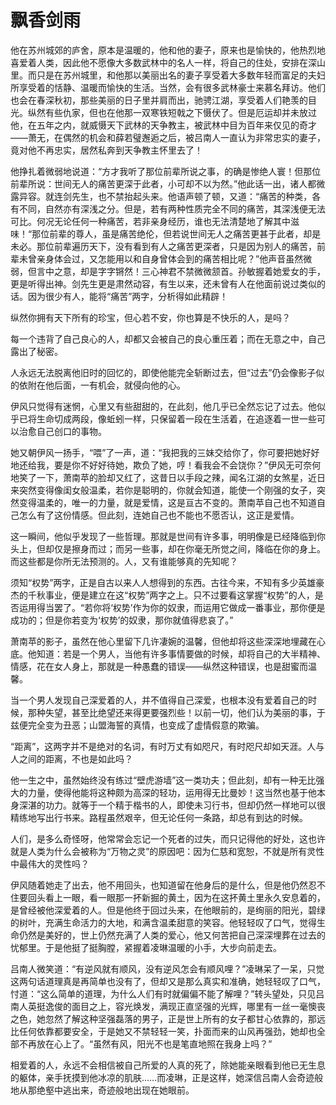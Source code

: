 # 飘香剑雨

他在苏州城郊的庐舍，原本是温暖的，他和他的妻子，原来也是愉快的，他热烈地喜爱着人类，因此他不愿像大多数武林中的名人一样，将自己的住处，安排在深山里。而只是在苏州城里，和他那以美丽出名的妻子享受着大多数年轻而富足的夫妇所享受着的恬静、温暖而愉快的生活。当然，会有很多武林豪士来慕名拜访。他们也会在春深秋初，那些美丽的日子里并肩而出，驰骋江湖，享受着人们艳羡的目光。纵然有些仇家，但也在他那一双寒铁短戟之下慑伏了。但是厄运却并未放过他，在五年之内，就威慑天下武林的天争教主，被武林中目为百年来仅见的奇才——萧无，在偶然的机会和薛若璧邂逅之后，被吕南人一直认为非常忠实的妻子，竟对他不再忠实，居然私奔到天争教主怀里去了！


他挣扎着微弱地说道：“方才我听了那位前辈所说之事，的确是惨绝人寰！但那位前辈所说：世间无人的痛苦更深于此者，小可却不以为然。”他此话一出，诸人都微露异容。就连剑先生，也不禁抬起头来。他语声顿了顿，又道：“痛苦的种类，各有不同，自然亦有深浅之分。但是，若有两种性质完全不同的痛苦，其深浅便无法可比。何况无论任何一种痛苦，若非亲身经历，谁也无法清楚地了解其中滋味！“那位前辈的尊人，虽是痛苦绝伦，但若说世间无人之痛苦更甚于此者，却是未必。那位前辈遍历天下，没有看到有人之痛苦更深者，只是因为别人的痛苦，前辈未曾亲身体会过，又怎能用以和自身曾体会到的痛苦相比呢？”他声音虽然微弱，但言中之意，却是字字锵然！三心神君不禁微微颔首。孙敏握着她爱女的手，更是听得出神。剑先生更是肃然动容，有生以来，还未曾有人在他面前说过类似的话。因为很少有人，能将“痛苦”两字，分析得如此精辟！

纵然你拥有天下所有的珍宝，但心若不安，你也算是不快乐的人，是吗？

每一个违背了自己良心的人，却都又会被自己的良心重压着；而在无意之中，自己露出了秘密。

人永远无法脱离他旧时的回忆的，即使他能完全斩断过去，但“过去”仍会像影子似的依附在他后面，一有机会，就侵向他的心。

伊风只觉得有迷惘，心里又有些甜甜的，在此刻，他几乎已全然忘记了过去。他似乎已将生命切成两段，像蚯蚓一样，只保留着一段在生活着，在追逐着一世一些可以治愈自己创口的事物。

她又朝伊风一扬手，“喂”了一声，道：“我把我的三妹交给你了，你可要把她好好地还给我，要是你不好好待她，欺负了她，哼！看我会不会饶你？”伊风无可奈何地笑了一下，萧南苹的脸却又红了，这昔日以手段之辣，闻名江湖的女煞星，近日来突然变得像闺女般温柔，若你是聪明的，你就会知道，能使一个刚强的女子，突然变得温柔的，唯一的力量，就是爱情，这是亘古不变的。萧南苹自己也不知道自己怎么有了这份情感。但此刻，连她自己也不能也不愿否认，这正是爱情。

这一瞬间，他似乎发现了一些哲理。那就是世间有许多事，明明像是已经降临到你头上，但却仅是擦身而过；而另一些事，却在你毫无所觉之间，降临在你的身上。而这些都是你所无法预测的。人，又有谁能够真的先知呢？

须知“权势”两字，正是自古以来人人想得到的东西。古往今来，不知有多少英雄豪杰的千秋事业，便是建立在这“权势”两字之上。只不过要看这掌握“权势”的人，是否运用得当罢了。“若你将‘权势’作为你的奴隶，而运用它做成一番事业，那你便是成功的；但是你若变为‘权势’的奴隶，那你就值得悲哀了。”

萧南苹的影子，虽然在他心里留下几许凄婉的温馨，但他却将这些深深地埋藏在心底。他知道：若是一个男人，当他有许多事情要做的时候，却将自己的大半精神、情感，花在女人身上，那就是一种愚蠢的错误——纵然这种错误，也是甜蜜而温馨。

当一个男人发现自己深爱着的人，并不值得自己深爱，也根本没有爱着自己的时候，那种失望，甚至比绝望还来得更要强烈些！以前一切，他们认为美丽的事，于兹便完全变为丑恶；山盟海誓的真情，也变成了虚情假意的欺骗。

“距离”，这两字并不是绝对的名词，有时万丈有如咫尺，有时咫尺却如天涯。人与人之间的距离，不也是如此吗？

他一生之中，虽然始终没有练过“壁虎游墙”这一类功夫；但此刻，却有一种无比强大的力量，使得他能将这种颇为高深的轻功，运用得无比曼妙！这当然也基于他本身深湛的功力。就等于一个精于楷书的人，即使未习行书，但却仍然一样地可以很精练地写出行书来。路程虽然艰辛，但无论任何一条路，却总有到达的时候。

人们，是多么奇怪呀，他常常会忘记一个死者的过失，而只记得他的好处，这也许就是人类为什么会被称为“万物之灵”的原因吧：因为仁慈和宽恕，不就是所有灵性中最伟大的灵性吗？

伊风随着她走了出去，他不用回头，也知道留在他身后的是什么，但是他仍然忍不住要回头看上一眼，看一眼那一抔新掘的黄土，因为在这抔黄土里永久安息着的，是曾经被他深爱着的人。但是他终于回过头来，在他眼前的，是绚丽的阳光，碧绿的树叶，充满生命活力的大地，和满含温柔甜意的笑容。他轻轻叹了口气，觉得生命仍然是美好的，世上仍然充满了人类的爱心，他又何苦把自己深深埋葬在过去的忧郁里。于是他挺了挺胸膛，紧握着凌琳温暖的小手，大步向前走去。

吕南人微笑道：“有逆风就有顺风，没有逆风怎会有顺风哩？”凌琳呆了一呆，只觉这两句话道理真是再简单也没有了，但却又是那么真实和准确，她轻轻叹了口气，忖道：“这么简单的道理，为什么人们有时就偏偏不能了解哩？”转头望处，只见吕南人英挺逸俊的面目之上，容光焕发，满现正直坚强的光辉，哪里有一丝一毫懊丧之色，她忽然了解这种坚强磊落的男子，正是世上所有的女子都甘心依靠的，那远比任何依靠都要安全，于是她又不禁轻轻一笑，扑面而来的山风再强劲，她却也全部不再放在心上了。“虽然有风，阳光不也是笔直地照在我身上吗？”

相爱着的人，永远不会相信被自己所爱的人真的死了，除她能亲眼看到他已无生息的躯体，亲手抚摸到他冰凉的肌肤……而凌琳，正是这样，她深信吕南人会奇迹般地从那绝壑中逃出来，奇迹般地出现在她眼前。
